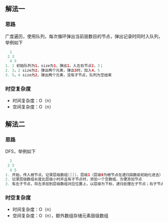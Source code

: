 ## 解法一
### 思路
广度遍历，使用队列，每次循环弹出当前层数目的节点，弹出记录时同时入队列，举例如下
```java
  1
 2 3
  4 5
1. 1 初始队列为1，size为1，弹出1，入左右节点2，3；
2. 3，2 size为2，弹出两个元素，弹出3时，加入4，5
3. 5，4 size为2，弹出两个元素，没有子节点，队列为空结束
```  
### 时空复杂度
- 时间复杂度：O（n）
- 空间复杂度：O（n）
## 解法二
### 思路
DFS，举例如下
```java
  1
 2 3
  4 5
1. 开始，传入根节点、记录层级数组[[]]、层级1（层级0为根节点在递归函数前初始化进去）
2. 记录层级数组长度比层级小时并且有子节点时，添加一个空数组，方便添加节点
3. 有左子节点，将左添加到层级数组对应位置上，以层级为下标，递归处理左子节点；右子节点同左子节点处理，当没有子节点时结束
```
### 时空复杂度
- 时间复杂度：O（n）
- 空间复杂度：O（n），额外数组存储元素层级数组
